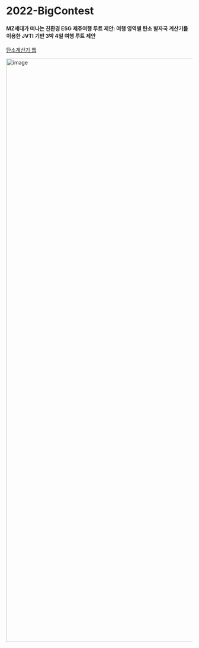 # 2022-BigContest

#### MZ세대가 떠나는 친환경 ESG 제주여행 루트 제안: 여행 영역별 탄소 발자국 계산기를 이용한 JVTI 기반 3박 4일 여행 루트 제안

[탄소계산기 웹](https://sekim.shinyapps.io/Carbon_Footprint/?_ga=2.9734965.1844734309.1665656737-2040839599.1664023558)

<img width="1576" alt="image" src="https://github.com/hs-sugi/2022-BigContest/assets/40443049/0cf5f9f7-718a-4223-9d34-94a926b98d08">
